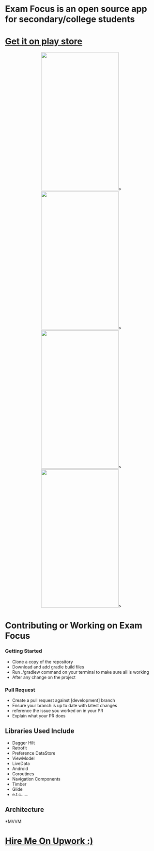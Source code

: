 # Exam Focus is an open source app for secondary/college students

<h1><a href="https://play.google.com/store/apps/details?id=com.bayoku.examfocus&hl=en_US&gl">Get it on play store</a></h1>

<p align="center">
  <img src="https://user-images.githubusercontent.com/35488181/160234647-d8070307-e5bb-4eed-98f8-baa4116f8a5a.png" width="256" height="455">>
<img src="https://user-images.githubusercontent.com/35488181/160234651-e3973ffa-915b-4495-952c-1e96010973d5.png" width="256" height="455">>
<img src="https://user-images.githubusercontent.com/35488181/160234657-f111eb02-a157-487c-b217-dda95160c031.png" width="256" height="455">>
  <img src="https://user-images.githubusercontent.com/35488181/160234663-d129c99f-b2dd-47ec-b8c5-b27300761e84.png" width="256" height="455">>
</p>

# Contributing or Working on Exam Focus

### Getting Started
* Clone a copy of the repository
* Download and add gradle build files
* Run ./gradlew command on your terminal to make sure all is working
* After any change on the project

### Pull Request
* Create a pull request against [development] branch
* Ensure your branch is up to date with latest changes
* reference the issue you worked on in your PR
* Explain what your PR does

## Libraries Used Include
* Dagger Hilt
* Retrofit
* Preference DataStore
* ViewModel
* LiveData
* Android
* Coroutines
* Navigation Components
* Timber
* Glide
* e.t.c......

## Architecture
*MVVM

<h1><a href="https://www.upwork.com/freelancers/~01bec4c94711ab5926">Hire Me On Upwork :)</a></h1>
